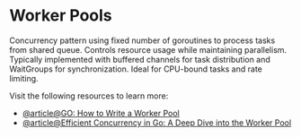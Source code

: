 # Worker Pools

Concurrency pattern using fixed number of goroutines to process tasks from shared queue. Controls resource usage while maintaining parallelism. Typically implemented with buffered channels for task distribution and WaitGroups for synchronization. Ideal for CPU-bound tasks and rate limiting.

Visit the following resources to learn more:

- [@article@GO: How to Write a Worker Pool](https://dev.to/justlorain/go-how-to-write-a-worker-pool-1h3b)
- [@article@Efficient Concurrency in Go: A Deep Dive into the Worker Pool](https://rksurwase.medium.com/efficient-concurrency-in-go-a-deep-dive-into-the-worker-pool-pattern-for-batch-processing-73cac5a5bdca)